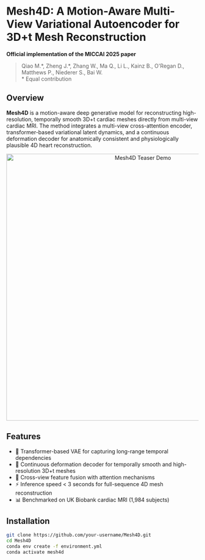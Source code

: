 # Mesh4D: A Motion-Aware Multi-View Variational Autoencoder for 3D+t Mesh Reconstruction
**Official implementation of the MICCAI 2025 paper**  
> Qiao M.\*, Zheng J.\*, Zhang W., Ma Q., Li L., Kainz B., O'Regan D., Matthews P., Niederer S., Bai W.  
> \* Equal contribution


## Overview

**Mesh4D** is a motion-aware deep generative model for reconstructing high-resolution, temporally smooth 3D+t cardiac meshes directly from multi-view cardiac MRI. The method integrates a multi-view cross-attention encoder, transformer-based variational latent dynamics, and a continuous deformation decoder for anatomically consistent and physiologically plausible 4D heart reconstruction.

<p align="center">
  <img src="assets/mesh4d_teaser.gif" alt="Mesh4D Teaser Demo" width="700"/>
</p>


## Features

- 🧠 Transformer-based VAE for capturing long-range temporal dependencies  
- 📐 Continuous deformation decoder for temporally smooth and high-resolution 3D+t meshes  
- 🔄 Cross-view feature fusion with attention mechanisms  
- ⚡ Inference speed < 3 seconds for full-sequence 4D mesh reconstruction  
- 📊 Benchmarked on UK Biobank cardiac MRI (1,984 subjects)


## Installation

```bash
git clone https://github.com/your-username/Mesh4D.git
cd Mesh4D
conda env create -f environment.yml
conda activate mesh4d
```
